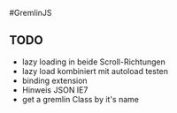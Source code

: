 #GremlinJS




## TODO
- lazy loading in beide Scroll-Richtungen
- lazy load kombiniert mit autoload testen
- binding extension
- Hinweis JSON IE7
- get a gremlin Class by it's name